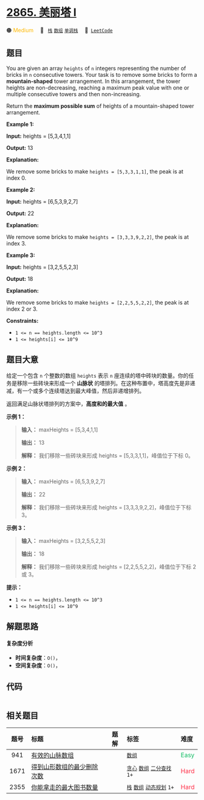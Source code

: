 # [2865. 美丽塔 I](https://leetcode.com/problems/beautiful-towers-i)

🟠 <font color=#ffb800>Medium</font>&emsp; 🔖&ensp; [`栈`](/tag/stack.md) [`数组`](/tag/array.md) [`单调栈`](/tag/monotonic-stack.md)&emsp; 🔗&ensp;[`LeetCode`](https://leetcode.com/problems/beautiful-towers-i)

## 题目

You are given an array `heights` of `n` integers representing the number of
bricks in `n` consecutive towers. Your task is to remove some bricks to form a
**mountain-shaped** tower arrangement. In this arrangement, the tower heights
are non-decreasing, reaching a maximum peak value with one or multiple
consecutive towers and then non-increasing.

Return the **maximum possible sum** of heights of a mountain-shaped tower
arrangement.



**Example 1:**

**Input:** heights = [5,3,4,1,1]

**Output:** 13

**Explanation:**

We remove some bricks to make `heights = [5,3,3,1,1]`, the peak is at index 0.

**Example 2:**

**Input:** heights = [6,5,3,9,2,7]

**Output:** 22

**Explanation:**

We remove some bricks to make `heights = [3,3,3,9,2,2]`, the peak is at index
3.

**Example 3:**

**Input:** heights = [3,2,5,5,2,3]

**Output:** 18

**Explanation:**

We remove some bricks to make `heights = [2,2,5,5,2,2]`, the peak is at index
2 or 3.



**Constraints:**

  * `1 <= n == heights.length <= 10^3`
  * `1 <= heights[i] <= 10^9`


## 题目大意

给定一个包含 `n` 个整数的数组 `heights` 表示 `n` 座连续的塔中砖块的数量。你的任务是移除一些砖块来形成一个 **山脉状**
的塔排列。在这种布置中，塔高度先是非递减，有一个或多个连续塔达到最大峰值，然后非递增排列。

返回满足山脉状塔排列的方案中，**高度和的最大值**  。



**示例 1：**

> 
> 
> 
> 
> 
> **输入：** maxHeights = [5,3,4,1,1]
> 
> **输出：** 13
> 
> **解释：** 我们移除一些砖块来形成 heights = [5,3,3,1,1]，峰值位于下标 0。
> 
> 

**示例 2：**

> 
> 
> 
> 
> 
> **输入：** maxHeights = [6,5,3,9,2,7]
> 
> **输出：** 22
> 
> **解释：** 我们移除一些砖块来形成 heights = [3,3,3,9,2,2]，峰值位于下标 3。

**示例 3：**

> 
> 
> 
> 
> 
> **输入：** maxHeights = [3,2,5,5,2,3]
> 
> **输出：** 18
> 
> **解释：** 我们移除一些砖块来形成 heights = [2,2,5,5,2,2]，峰值位于下标 2 或 3。
> 
> 



**提示：**

  * `1 <= n == heights.length <= 10^3`
  * `1 <= heights[i] <= 10^9`


## 解题思路

#### 复杂度分析

- **时间复杂度**：`O()`，
- **空间复杂度**：`O()`，

## 代码

```javascript

```

## 相关题目

<!-- prettier-ignore -->
| 题号 | 标题 | 题解 | 标签 | 难度 |
| :------: | :------ | :------: | :------ | :------ |
| 941 | [有效的山脉数组](https://leetcode.com/problems/valid-mountain-array) |  |  [`数组`](/tag/array.md) | <font color=#15bd66>Easy</font> |
| 1671 | [得到山形数组的最少删除次数](https://leetcode.com/problems/minimum-number-of-removals-to-make-mountain-array) |  |  [`贪心`](/tag/greedy.md) [`数组`](/tag/array.md) [`二分查找`](/tag/binary-search.md) `1+` | <font color=#ff334b>Hard</font> |
| 2355 | [你能拿走的最大图书数量](https://leetcode.com/problems/maximum-number-of-books-you-can-take) |  |  [`栈`](/tag/stack.md) [`数组`](/tag/array.md) [`动态规划`](/tag/dynamic-programming.md) `1+` | <font color=#ff334b>Hard</font> |